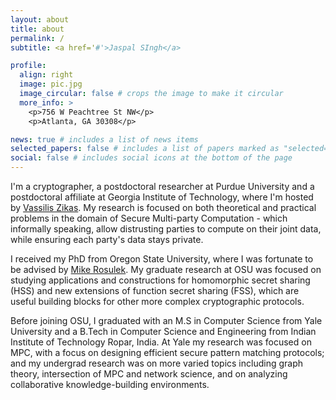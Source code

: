```yaml
---
layout: about
title: about
permalink: /
subtitle: <a href='#'>Jaspal SIngh</a>

profile:
  align: right
  image: pic.jpg
  image_circular: false # crops the image to make it circular
  more_info: >
    <p>756 W Peachtree St NW</p>
    <p>Atlanta, GA 30308</p>

news: true # includes a list of news items
selected_papers: false # includes a list of papers marked as "selected={true}"
social: false # includes social icons at the bottom of the page
---
```



I'm a cryptographer, a postdoctoral researcher at Purdue University and a postdoctoral affiliate at Georgia Institute of Technology, where I'm hosted by [Vassilis Zikas](https://www.cs.purdue.edu/homes/vzikas/). My research is focused on both theoretical and practical problems in the domain of Secure Multi-party Computation - which informally speaking, allow distrusting parties to compute on their joint data, while ensuring each party's data stays private.   

I received my PhD from Oregon State University, where I was fortunate to be advised by [Mike Rosulek](https://web.engr.oregonstate.edu/~rosulekm/). My graduate research at OSU was focused on studying applications and constructions for homomorphic secret sharing (HSS) and new extensions of function secret sharing (FSS), which are useful building blocks for other more complex cryptographic protocols. 

Before joining OSU, I graduated with an M.S in Computer Science from Yale University and a B.Tech in Computer Science and Engineering from Indian Institute of Technology Ropar, India. At Yale my research was focused on MPC, with a focus on designing efficient secure pattern matching protocols; and my undergrad research was on more varied topics including graph theory, intersection of MPC and network science, and on analyzing collaborative knowledge-building environments. 

